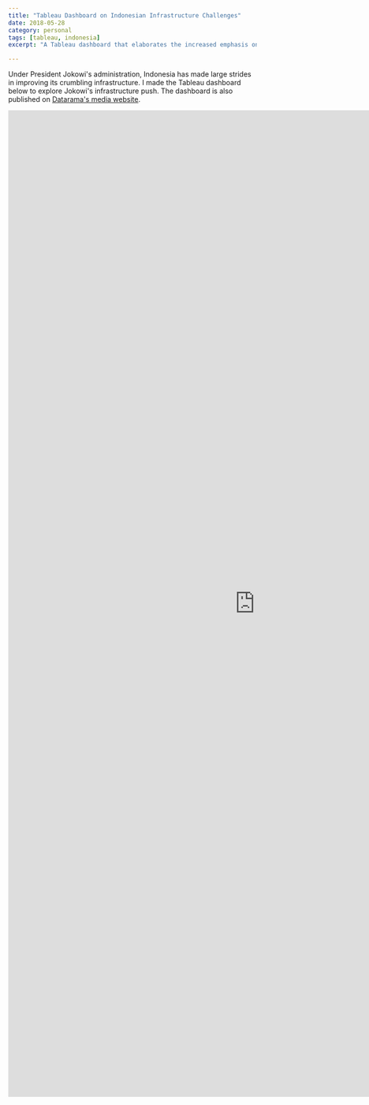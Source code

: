 ```yaml
---
title: "Tableau Dashboard on Indonesian Infrastructure Challenges"
date: 2018-05-28
category: personal
tags: [tableau, indonesia]
excerpt: "A Tableau dashboard that elaborates the increased emphasis on Indonesian infrastructure development under President Jokowi"

---
```


Under President Jokowi's administration, Indonesia has made large strides in improving its crumbling infrastructure. I made the Tableau dashboard below to explore Jokowi's infrastructure push. The dashboard is also published on [Datarama's media website](https://datarama.com/index.php/media/).

<iframe seamless frameborder="0" src="https://public.tableau.com/views/IndonesianInfrastructure/IndonesianInfrastucture?:embed=y&:display_count=yes&:origin=viz_share_link:embed=yes&:display_count=yes&:showVizHome=no" width = '1000' height = '2000' scrolling='yes' ></iframe>   
